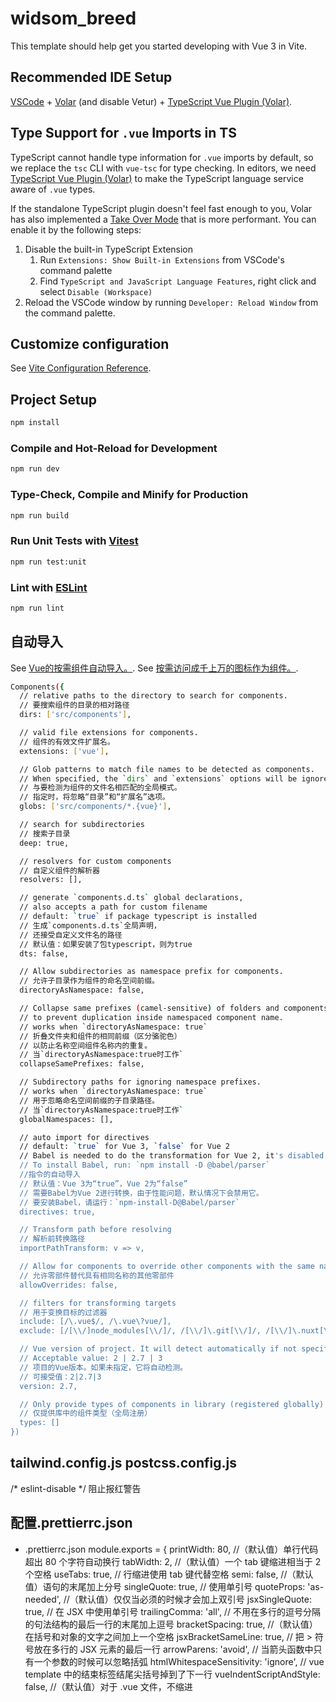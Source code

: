 # widsom_breed

This template should help get you started developing with Vue 3 in Vite.

## Recommended IDE Setup

[VSCode](https://code.visualstudio.com/) + [Volar](https://marketplace.visualstudio.com/items?itemName=Vue.volar) (and disable Vetur) + [TypeScript Vue Plugin (Volar)](https://marketplace.visualstudio.com/items?itemName=Vue.vscode-typescript-vue-plugin).

## Type Support for `.vue` Imports in TS

TypeScript cannot handle type information for `.vue` imports by default, so we replace the `tsc` CLI with `vue-tsc` for type checking. In editors, we need [TypeScript Vue Plugin (Volar)](https://marketplace.visualstudio.com/items?itemName=Vue.vscode-typescript-vue-plugin) to make the TypeScript language service aware of `.vue` types.

If the standalone TypeScript plugin doesn't feel fast enough to you, Volar has also implemented a [Take Over Mode](https://github.com/johnsoncodehk/volar/discussions/471#discussioncomment-1361669) that is more performant. You can enable it by the following steps:

1. Disable the built-in TypeScript Extension
    1) Run `Extensions: Show Built-in Extensions` from VSCode's command palette
    2) Find `TypeScript and JavaScript Language Features`, right click and select `Disable (Workspace)`
2. Reload the VSCode window by running `Developer: Reload Window` from the command palette.

## Customize configuration

See [Vite Configuration Reference](https://vitejs.dev/config/).

## Project Setup

```sh
npm install
```

### Compile and Hot-Reload for Development

```sh
npm run dev
```

### Type-Check, Compile and Minify for Production

```sh
npm run build
```

### Run Unit Tests with [Vitest](https://vitest.dev/)

```sh
npm run test:unit
```

### Lint with [ESLint](https://eslint.org/)

```sh
npm run lint
```

## 自动导入
See [Vue的按需组件自动导入。](https://www.npmjs.com/package/unplugin-vue-components).
See [按需访问成千上万的图标作为组件。](https://www.npmjs.com/package/unplugin-icons).
``` sh
Components({
  // relative paths to the directory to search for components.
  // 要搜索组件的目录的相对路径
  dirs: ['src/components'],

  // valid file extensions for components.
  // 组件的有效文件扩展名。
  extensions: ['vue'],

  // Glob patterns to match file names to be detected as components.
  // When specified, the `dirs` and `extensions` options will be ignored.
  // 与要检测为组件的文件名相匹配的全局模式。
  // 指定时，将忽略“目录”和“扩展名”选项。
  globs: ['src/components/*.{vue}'],

  // search for subdirectories
  // 搜索子目录
  deep: true,

  // resolvers for custom components
  // 自定义组件的解析器
  resolvers: [],

  // generate `components.d.ts` global declarations,
  // also accepts a path for custom filename
  // default: `true` if package typescript is installed
  // 生成`components.d.ts`全局声明，
  // 还接受自定义文件名的路径
  // 默认值：如果安装了包typescript，则为true
  dts: false,

  // Allow subdirectories as namespace prefix for components.
  // 允许子目录作为组件的命名空间前缀。
  directoryAsNamespace: false,

  // Collapse same prefixes (camel-sensitive) of folders and components
  // to prevent duplication inside namespaced component name.
  // works when `directoryAsNamespace: true`
  // 折叠文件夹和组件的相同前缀（区分骆驼色）
  // 以防止名称空间组件名称内的重复。
  // 当`directoryAsNamespace:true时工作`
  collapseSamePrefixes: false,

  // Subdirectory paths for ignoring namespace prefixes.
  // works when `directoryAsNamespace: true`
  // 用于忽略命名空间前缀的子目录路径。
  // 当`directoryAsNamespace:true时工作`
  globalNamespaces: [],

  // auto import for directives
  // default: `true` for Vue 3, `false` for Vue 2
  // Babel is needed to do the transformation for Vue 2, it's disabled by default for performance concerns.
  // To install Babel, run: `npm install -D @babel/parser`
  //指令的自动导入
  // 默认值：Vue 3为“true”，Vue 2为“false”
  // 需要Babel为Vue 2进行转换，由于性能问题，默认情况下会禁用它。
  // 要安装Babel，请运行：`npm-install-D@Babel/parser`
  directives: true,

  // Transform path before resolving
  // 解析前转换路径
  importPathTransform: v => v,

  // Allow for components to override other components with the same name
  // 允许零部件替代具有相同名称的其他零部件
  allowOverrides: false,

  // filters for transforming targets
  // 用于变换目标的过滤器
  include: [/\.vue$/, /\.vue\?vue/],
  exclude: [/[\\/]node_modules[\\/]/, /[\\/]\.git[\\/]/, /[\\/]\.nuxt[\\/]/],

  // Vue version of project. It will detect automatically if not specified.
  // Acceptable value: 2 | 2.7 | 3
  // 项目的Vue版本。如果未指定，它将自动检测。
  // 可接受值：2|2.7|3
  version: 2.7,

  // Only provide types of components in library (registered globally)
  // 仅提供库中的组件类型（全局注册）
  types: []
})
```

## tailwind.config.js postcss.config.js
/* eslint-disable */
阻止报红警告

## 配置.prettierrc.json
- .prettierrc.json
module.exports = {
    printWidth: 80,                    //（默认值）单行代码超出 80 个字符自动换行
    tabWidth: 2,                       //（默认值）一个 tab 键缩进相当于 2 个空格
    useTabs: true,                     // 行缩进使用 tab 键代替空格
    semi: false,                       //（默认值）语句的末尾加上分号
    singleQuote: true,                 // 使用单引号
    quoteProps: 'as-needed',           //（默认值）仅仅当必须的时候才会加上双引号
    jsxSingleQuote: true,              // 在 JSX 中使用单引号
    trailingComma: 'all',              // 不用在多行的逗号分隔的句法结构的最后一行的末尾加上逗号
    bracketSpacing: true,              //（默认值）在括号和对象的文字之间加上一个空格
    jsxBracketSameLine: true,          // 把 > 符号放在多行的 JSX 元素的最后一行
    arrowParens: 'avoid',              // 当箭头函数中只有一个参数的时候可以忽略括弧
    htmlWhitespaceSensitivity: 'ignore', // vue template 中的结束标签结尾尖括号掉到了下一行
    vueIndentScriptAndStyle: false,    //（默认值）对于 .vue 文件，不缩进 <script> 和 <style> 里的内容
    embeddedLanguageFormatting: 'auto', //（默认值）允许自动格式化内嵌的代码块
};

## 
问题1：eslint和prettier都可以管控代码风格，此时可能会出现冲突。目前已经有了非常成熟的解决方案，即 eslint-config-prettier + eslint-plugin-prettier。

eslint-config-prettier：关闭eslint中与prettier相互冲突的规则。

eslint-plugin-prettier：eslint使用prettier规则来美化代码风格。

在 .eslintrc.js中extends的最后添加一个配置，此时prettier和eslint便可以无冲突协作，保存时候也能自动修复并格式化代码了。

extends: [
    'plugin:vue/vue3-recommended',
    'airbnb-base',
    'plugin:@typescript-eslint/recommended',
    'plugin:prettier/recommended', // 增加的配置
],
问题2：eslint解析.vue 文件中的template无效。eslint-plugin-vue是对.vue 文件进行代码校验的插件,插件一些扩展如下。个人项目里面用的vue3，选用的plugin:vue/vue3-recommended。

plugin:vue/base：基础
plugin:vue/essential：预防错误的（用于 Vue 2.x）
plugin:vue/recommended：推荐的，最小化任意选择和认知开销（用于 Vue 2.x）；
plugin:vue/strongly-recommended：强烈推荐，提高可读性（用于 Vue 2.x）；
plugin:vue/vue3-essential：（用于 Vue 3.x）
plugin:vue/vue3-strongly-recommended：（用于 Vue 3.x）
plugin:vue/vue3-recommended：（用于 Vue 3.x）
配置eslint-plugin-vue插件和extends后，template校验还是会失效，此时需要再配置和eslint-plugin-vue插件对应的解析器vue-eslint-parser。vue-eslint-parser能解析 template的内容，但不会解析JS，因此需要再配置一个解析器@typescript-eslint/parser。

vue-eslint-parser：配置在外面，eslint能解析<template>标签中的内容

@typescript-eslint/parser：配置在parserOptions中用来解析vue文件中<script>标签中的代码。

具体配置如下：

parser: 'vue-eslint-parser', // 解析<template>标签中的内容
 parserOptions: {
    ecmaVersion: 12,
    parser: '@typescript-eslint/parser', // 解析vue文件中<script>标签内容
    sourceType: 'module',
},
问题3： 可以采用如下命令检测.eslintrc.js文件中是否有未安装的插件，确保插件全部安装后eslint才可起作用。

npx eslint 文件名
配置.editorconfig文件
.editorConfig专注于统一编辑器编码风格配置,对多种类型的单文件进行简单的格式化。它提供的配置参数很少，具体如下所示。
```
# 已经是顶层配置文件，不必继续向上搜索
root = true
[*]
# 编码字符集
charset = utf-8
# 缩进风格是空格
indent_style = space
# 一个缩进占用两个空格，因没有设置tab_with，一个Tab占用2列
indent_size = 2
# 换行符 lf
end_of_line = lf
# 文件以一个空白行结尾
insert_final_newline = true
# 去除行首的任意空白字符
trim_trailing_whitespace = true
[*.md]
insert_final_newline = false
trim_trailing_whitespace = false
```
### 可以看到 .editorConfig 和 .prettierrc会存在一些重复的配置，比如都提供缩进的配置参数。建议在实际应用中将二者参数设置为一致。一些注意事项如下：

### 不同编辑器的配置存在差异，vscode 这类编辑器，需要自行安装 editorconfig 插件

### 编辑器的行为会与 .editorconfig 文件中定义的一致，其优先级比编辑器自身的设置要高。比如编辑器vscode中，当.editorConfig中indent_size和settings.json中editor.tabSize同时配置Tab空格数， indent_size优先生效。

### .editorconfig配置缩进时，优先级没有.eslintrc.js文件中的高，但两者并不冲突，配合使用可以使代码风格更加优雅。

